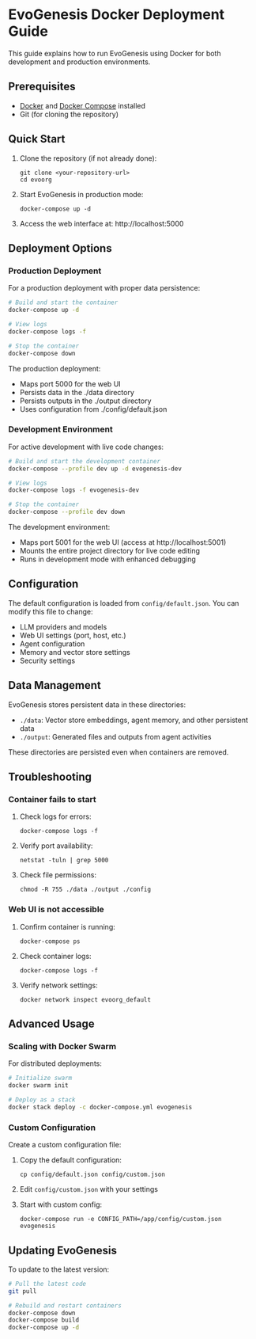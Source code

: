 # EvoGenesis Docker Deployment Guide

This guide explains how to run EvoGenesis using Docker for both development and production environments.

## Prerequisites

- [Docker](https://docs.docker.com/get-docker/) and [Docker Compose](https://docs.docker.com/compose/install/) installed
- Git (for cloning the repository)

## Quick Start

1. Clone the repository (if not already done):
   ```
   git clone <your-repository-url>
   cd evoorg
   ```

2. Start EvoGenesis in production mode:
   ```
   docker-compose up -d
   ```

3. Access the web interface at: http://localhost:5000

## Deployment Options

### Production Deployment

For a production deployment with proper data persistence:

```bash
# Build and start the container
docker-compose up -d

# View logs
docker-compose logs -f

# Stop the container
docker-compose down
```

The production deployment:
- Maps port 5000 for the web UI
- Persists data in the ./data directory
- Persists outputs in the ./output directory
- Uses configuration from ./config/default.json

### Development Environment

For active development with live code changes:

```bash
# Build and start the development container
docker-compose --profile dev up -d evogenesis-dev

# View logs
docker-compose logs -f evogenesis-dev

# Stop the container
docker-compose --profile dev down
```

The development environment:
- Maps port 5001 for the web UI (access at http://localhost:5001)
- Mounts the entire project directory for live code editing
- Runs in development mode with enhanced debugging

## Configuration

The default configuration is loaded from `config/default.json`. You can modify this file to change:

- LLM providers and models
- Web UI settings (port, host, etc.)
- Agent configuration
- Memory and vector store settings
- Security settings

## Data Management

EvoGenesis stores persistent data in these directories:

- `./data`: Vector store embeddings, agent memory, and other persistent data
- `./output`: Generated files and outputs from agent activities

These directories are persisted even when containers are removed.

## Troubleshooting

### Container fails to start

1. Check logs for errors:
   ```
   docker-compose logs -f
   ```

2. Verify port availability:
   ```
   netstat -tuln | grep 5000
   ```

3. Check file permissions:
   ```
   chmod -R 755 ./data ./output ./config
   ```

### Web UI is not accessible

1. Confirm container is running:
   ```
   docker-compose ps
   ```

2. Check container logs:
   ```
   docker-compose logs -f
   ```

3. Verify network settings:
   ```
   docker network inspect evoorg_default
   ```

## Advanced Usage

### Scaling with Docker Swarm

For distributed deployments:

```bash
# Initialize swarm
docker swarm init

# Deploy as a stack
docker stack deploy -c docker-compose.yml evogenesis
```

### Custom Configuration

Create a custom configuration file:

1. Copy the default configuration:
   ```
   cp config/default.json config/custom.json
   ```

2. Edit `config/custom.json` with your settings

3. Start with custom config:
   ```
   docker-compose run -e CONFIG_PATH=/app/config/custom.json evogenesis
   ```

## Updating EvoGenesis

To update to the latest version:

```bash
# Pull the latest code
git pull

# Rebuild and restart containers
docker-compose down
docker-compose build
docker-compose up -d
```
